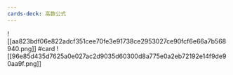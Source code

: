 ```yaml
---
cards-deck: 高数公式
---
```


![[aa823bdf06e822adcf351cee70fe3e91738ce2953027ce90fcf6e66a7b568940.png]]
#card
![[96e85d435d7625a0e027ac2d9035d60300d8a775e0a2eb72192e14f9de90aa9f.png]]


